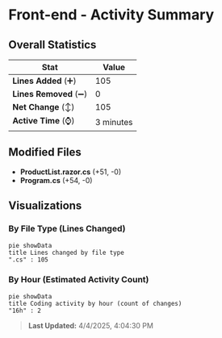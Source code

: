 # Front-end - Activity Summary 

## Overall Statistics

| Stat                   | Value                                                             |
| ---------------------- | ----------------------------------------------------------------- |
| **Lines Added** (➕)   | 105                                          |
| **Lines Removed** (➖) | 0                                        |
| **Net Change** (↕)    | 105                |
| **Active Time** (⌚)   | 3 minutes |


## Modified Files
- **ProductList.razor.cs** (+51, -0)
- **Program.cs** (+54, -0)

## Visualizations

### By File Type (Lines Changed)

```mermaid
pie showData
title Lines changed by file type
".cs" : 105
```

### By Hour (Estimated Activity Count)

```mermaid
pie showData
title Coding activity by hour (count of changes)
"16h" : 2
```


> **Last Updated:** 4/4/2025, 4:04:30 PM